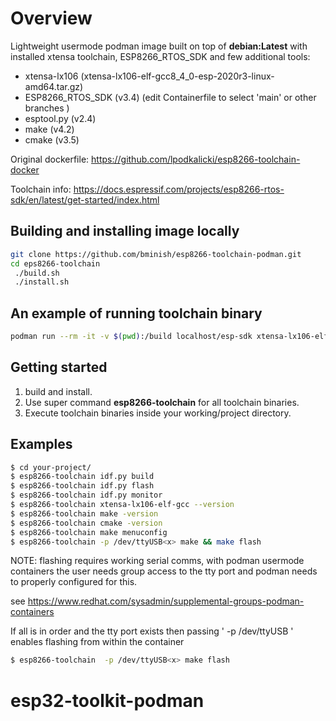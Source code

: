 
# Overview

Lightweight usermode podman image built on top of **debian:Latest** with installed xtensa toolchain, ESP8266_RTOS_SDK and few additional tools:
* xtensa-lx106 (xtensa-lx106-elf-gcc8_4_0-esp-2020r3-linux-amd64.tar.gz)
* ESP8266_RTOS_SDK (v3.4) (edit Containerfile to select 'main' or other branches ) 
* esptool.py (v2.4)
* make (v4.2)
* cmake (v3.5)

Original dockerfile: https://github.com/lpodkalicki/esp8266-toolchain-docker

Toolchain info: https://docs.espressif.com/projects/esp8266-rtos-sdk/en/latest/get-started/index.html
  
## Building and installing image locally

```bash
git clone https://github.com/bminish/esp8266-toolchain-podman.git
cd eps8266-toolchain
 ./build.sh 
 ./install.sh
```

## An example of running toolchain binary

```bash
podman run --rm -it -v $(pwd):/build localhost/esp-sdk xtensa-lx106-elf-gcc --version
```

## Getting started

1. build and install.
2. Use super command **esp8266-toolchain** for all toolchain binaries. 
3. Execute toolchain binaries inside your working/project directory. 

## Examples

```bash
$ cd your-project/
$ esp8266-toolchain idf.py build
$ esp8266-toolchain idf.py flash
$ esp8266-toolchain idf.py monitor
$ esp8266-toolchain xtensa-lx106-elf-gcc --version
$ esp8266-toolchain make -version
$ esp8266-toolchain cmake -version
$ esp8266-toolchain make menuconfig
$ esp8266-toolchain -p /dev/ttyUSB<x> make && make flash
```

NOTE: flashing requires working serial comms, with podman usermode containers the user needs group access to the tty port and podman needs to properly configured for this.

see https://www.redhat.com/sysadmin/supplemental-groups-podman-containers

If all is in order and the tty port exists then passing '  -p /dev/ttyUSB<x> ' enables flashing from within the container 

```bash
$ esp8266-toolchain  -p /dev/ttyUSB<x> make flash
```

# esp32-toolkit-podman
